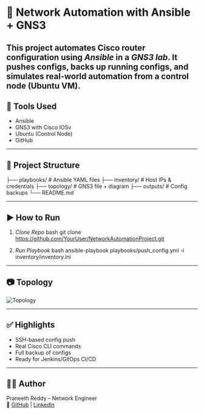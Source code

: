# 🚀 Network Automation with Ansible + GNS3

This project automates Cisco router configuration using *Ansible* in a *GNS3 lab*. It pushes configs, backs up running configs, and simulates real-world automation from a control node (Ubuntu VM).
---

## 🔧 Tools Used
- Ansible
- GNS3 with Cisco IOSv
- Ubuntu (Control Node)
- GitHub

---

## 📁 Project Structure

├── playbooks/           # Ansible YAML files
├── inventory/           # Host IPs & credentials
├── topology/            # GNS3 file + diagram
├── outputs/             # Config backups
└── README.md


---

## ▶ How to Run

1. *Clone Repo*
bash
git clone https://github.com/YourUser/NetworkAutomationProject.git


2. *Run Playbook*
bash
ansible-playbook playbooks/push_config.yml -i inventory/inventory.ini


---

## 📷 Topology
![Topology](topology/topology.png)

---

## ✅ Highlights
- SSH-based config push
- Real Cisco CLI commands
- Full backup of configs
- Ready for Jenkins/GitOps CI/CD

---

## 🙋‍♂ Author

Praneeth Reddy – Network Engineer  
🔗 [GitHub](https://github.com/Praneeth76940) | [LinkedIn](www.linkedin.com/in/praneeth-reddy-ab4673a3)
